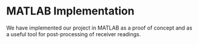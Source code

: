 # MATLAB Implementation

We have implemented our project in MATLAB as a proof of concept and as a useful tool for post-processing of receiver readings.

